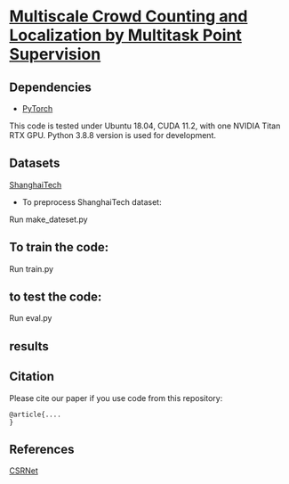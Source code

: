 # [Multiscale Crowd Counting and Localization by Multitask Point Supervision](https://arxiv.org)

## Dependencies
* [PyTorch](https://pytorch.org)

This code is tested under Ubuntu 18.04, CUDA 11.2, with one NVIDIA Titan RTX GPU.
Python 3.8.8 version is used for development.


## Datasets
[ShanghaiTech](https://drive.google.com/file/d/16dhJn7k4FWVwByRsQAEpl9lwjuV03jVI/view)

* To preprocess ShanghaiTech dataset:

Run make_dateset.py


## To train the code:
Run train.py

## to test the code:
Run eval.py

## results



## Citation
Please cite our paper if you use code from this repository:
```
@article{....
}
```

## References
[CSRNet](https://github.com/leeyeehoo/CSRNet)



